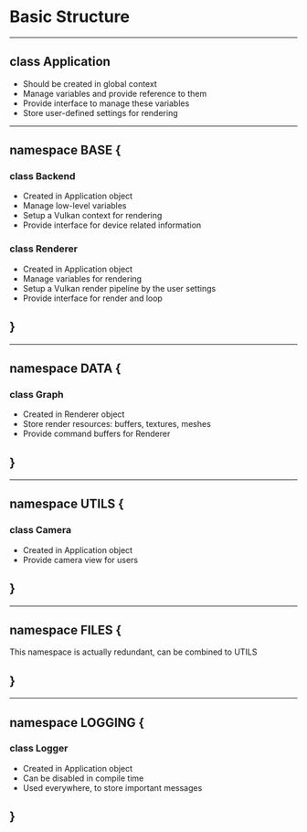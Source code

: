 # Basic Structure  

------

## class Application  
* Should be created in global context  
* Manage variables and provide reference to them  
* Provide interface to manage these variables  
* Store user-defined settings for rendering  

------

## namespace BASE {  

### class Backend  
* Created in Application object  
* Manage low-level variables  
* Setup a Vulkan context for rendering  
* Provide interface for device related information  

### class Renderer  
* Created in Application object  
* Manage variables for rendering  
* Setup a Vulkan render pipeline by the user settings  
* Provide interface for render and loop  

## }  

------

## namespace DATA {  

### class Graph  
* Created in Renderer object  
* Store render resources: buffers, textures, meshes  
* Provide command buffers for Renderer

## }  

------

## namespace UTILS {  

### class Camera  
* Created in Application object  
* Provide camera view for users  

## }

------

## namespace FILES {

This namespace is actually redundant, can be combined to UTILS  

## }  

------

## namespace LOGGING {  

### class Logger  
* Created in Application object  
* Can be disabled in compile time  
* Used everywhere, to store important messages  

## }  